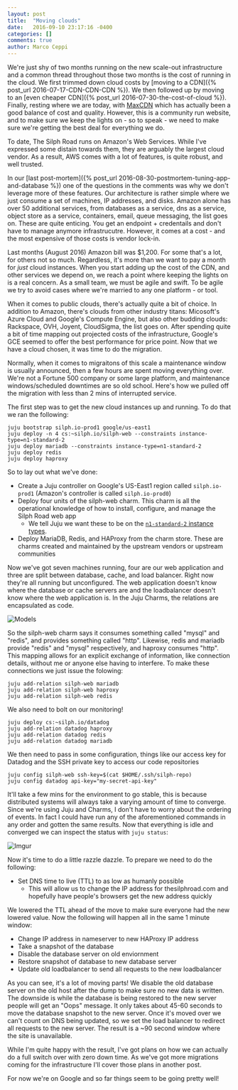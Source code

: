 ```yaml
---
layout: post
title:  "Moving clouds"
date:   2016-09-10 23:17:16 -0400
categories: []
comments: true
author: Marco Ceppi
---
```


We're just shy of two months running on the new scale-out infrastructure and a common thread throughout those two months is the cost of running in the cloud. We first trimmed down cloud costs by [moving to a CDN]({% post_url 2016-07-17-CDN-CDN-CDN %}). We then followed up by moving to an [even cheaper CDN]({% post_url 2016-07-30-the-cost-of-cloud %}). Finally, resting where we are today, with [MaxCDN](https://maxcdn.com) which has actually been a good balance of cost and quality. However, this is a community run website, and to make sure we keep the lights on - so to speak - we need to make sure we're getting the best deal for everything we do.

To date, The Silph Road runs on Amazon's Web Services. While I've expressed some distain towards them, they are arguably the largest cloud vendor. As a result, AWS comes with a lot of features, is quite robust, and well trusted.

In our [last post-mortem]({% post_url 2016-08-30-postmortem-tuning-app-and-database %}) one of the questions in the comments was why we don't leverage more of these features. Our architecture is rather simple where we just consume a set of machines, IP addresses, and disks. Amazon alone has over 50 additional services, from databases as a service, dns as a service, object store as a service, containers, email, queue messaging, the list goes on. These are quite enticing. You get an endpoint + credentails and don't have to manage anymore infrastrucutre. However, it comes at a cost - and the most expensive of those costs is vendor lock-in.

Last months (August 2016) Amazon bill was $1,200. For some that's a lot, for others not so much. Regardless, it's more than we want to pay a month for _just_ cloud instances. When you start adding up the cost of the CDN, and other services we depend on, we reach a point where keeping the lights on is a real concern. As a small team, we must be agile and swift. To be agile we try to avoid cases where we're married to any one platform - or tool.

When it comes to public clouds, there's actually quite a bit of choice. In addition to Amazon, there's clouds from other industry titans: Micosoft's Azure Cloud and Google's Compute Engine, but also other budding clouds: Rackspace, OVH, Joyent, CloudSigma, the list goes on. After spending quite a bit of time mapping out projected costs of the infrastructure, Google's GCE seemed to offer the best performance for price point. Now that we have a cloud chosen, it was time to do the migration.

Normally, when it comes to migraitons of this scale a maintenance window is usually announced, then a few hours are spent moving everything over. We're not a Fortune 500 company or some large platform, and maintenance windows/scheduled downtimes are so old school. Here's how we pulled off the migration with less than 2 mins of interrupted service.

The first step was to get the new cloud instances up and running. To do that we ran the following:

```
juju bootstrap silph.io-prod1 google/us-east1
juju deploy -n 4 cs:~silph.io/silph-web --constraints instance-type=n1-standard-2
juju deploy mariadb --constraints instance-type=n1-standard-2
juju deploy redis
juju deploy haproxy
```

So to lay out what we've done:

 - Create a Juju controller on Google's US-East1 region called `silph.io-prod1` (Amazon's controller is called `silph.io-prod0`)
 - Deploy four units of the silph-web charm. This charm is all the operational knowledge of how to install, configure, and manage the Silph Road web app
   - We tell Juju we want these to be on the [`n1-standard-2` instance types](https://cloud.google.com/compute/docs/machine-types#standard_machine_types).
 - Deploy MariaDB, Redis, and HAProxy from the charm store. These are charms created and maintained by the upstream vendors or upstream communities

Now we've got seven machines running, four are our web application and three are split between database, cache, and load balancer. Right now they're all running but unconfigured. The web application doesn't know where the database or cache servers are and the loadbalancer doesn't know where the web application is. In the Juju Charms, the relations are encapsulated as code.

![Models](http://i.imgur.com/RRR3RVO.png)

So the silph-web charm says it consumes something called "mysql" and "redis", and provides something called "http". Likewise, redis and mariadb provide "redis" and "mysql" respectively, and haproxy consumes "http". This mapping allows for an explicit exchange of information, like connection details, without me or anyone else having to interfere. To make these connections we just issue the folowing:

```
juju add-relation silph-web mariadb
juju add-relation silph-web haproxy
juju add-relation silph-web redis
```


We also need to bolt on our monitoring!

```
juju deploy cs:~silph.io/datadog
juju add-relation datadog haproxy
juju add-relation datadog redis
juju add-relation datadog mariadb
```

We then need to pass in some configuration, things like our access key for Datadog and the SSH private key to access our code repositories

```
juju config silph-web ssh-key=$(cat $HOME/.ssh/silph-repo)
juju config datadog api-key="my-secret-api-key"
```

It'll take a few mins for the environment to go stable, this is because distributed systems will always take a varying amount of time to converge. Since we're using Juju and Charms, I don't have to worry about the ordering of events. In fact I could have run any of the aforementioned commands in any order and gotten the same results. Now that everything is idle and converged we can inspect the status with `juju status`:

![Imgur](http://i.imgur.com/RENsY6G.png)

Now it's time to do a little razzle dazzle. To prepare we need to do the following:

 - Set DNS time to live (TTL) to as low as humanly possible
   - This will allow us to change the IP address for thesilphroad.com and hopefully have people's browsers get the new address quickly

We lowered the TTL ahead of the move to make sure everyone had the new lowered value. Now the following will happen all in the same 1 minute window:

 - Change IP address in nameserver to new HAProxy IP address
 - Take a snapshot of the database
 - Disable the database server on old enviornment
 - Restore snapshot of database to new database server
 - Update old loadbalancer to send all requests to the new loadbalancer

As you can see, it's a lot of moving parts! We disable the old database server on the old host after the dump to make sure no new data is written. The downside is while the database is being restored to the new server people will get an "Oops" message. It only takes about 45-60 seconds to move the database snapshot to the new server. Once it's moved over we can't count on DNS being updated, so we set the load balancer to redirect all requests to the new server. The result is a ~90 second window where the site is unavailable.

While I'm quite happy with the result, I've got plans on how we can actually do a full switch over with zero down time. As we've got more migrations coming for the infrastructure I'll cover those plans in another post.

For now we're on Google and so far things seem to be going pretty well!
